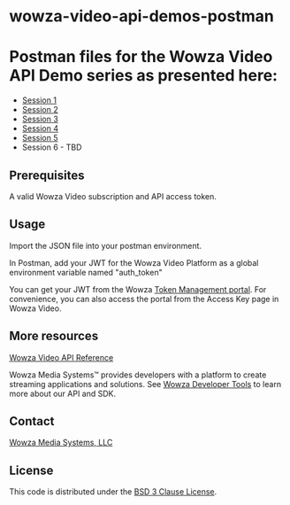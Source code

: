# wowza-video-api-demos-postman
# Postman files for the Wowza Video API Demo series as presented here:

- [Session 1](https://www.wowza.com/blog/wowza-video-api-session-1-live-streaming-basics)
- [Session 2](https://www.wowza.com/blog/wowza-video-api-session-2-recording-vod-streams-custom-stream-targets)
- [Session 3](https://www.wowza.com/blog/wowza-video-api-session-3-advanced-workflows)
- [Session 4](https://www.wowza.com/blog/wowza-video-api-session-4-webrtc-real-time-streaming-at-scale)
- [Session 5](https://www.wowza.com/blog/wowza-video-api-session-5-asset-management)
- Session 6 - TBD

## Prerequisites
A valid Wowza Video subscription and API access token.

## Usage
Import the JSON file into your postman environment.

In Postman, add your JWT for the Wowza Video Platform as a global environment variable named "auth_token"

You can get your JWT from the Wowza [Token Management portal](https://auth.wowza.com/client/token-management). For convenience, you can also access the portal from the Access Key page in Wowza Video.


## More resources
[Wowza Video API Reference](https://api.docs.cloud.wowza.com)

Wowza Media Systems™ provides developers with a platform to create streaming applications and solutions. See [Wowza Developer Tools](https://www.wowza.com/developer) to learn more about our API and SDK.

## Contact
[Wowza Media Systems, LLC](https://www.wowza.com/contact)

## License
This code is distributed under the [BSD 3 Clause License](/LICENSE.txt).
